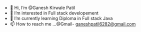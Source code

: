 - 👋 Hi, I’m @Ganesh Kirwale Patil
- 👀 I’m interested in Full stack developement
- 🌱 I’m currently learning Diploma in Full stack Java
- 📫 How to reach me ...@Gmail- ganeshpatil6282@gmail.com

<!---
KirwalePatil/KirwalePatil is a ✨ special ✨ repository because its `README.md` (this file) appears on your GitHub profile.
You can click the Preview link to take a look at your changes.
--->
